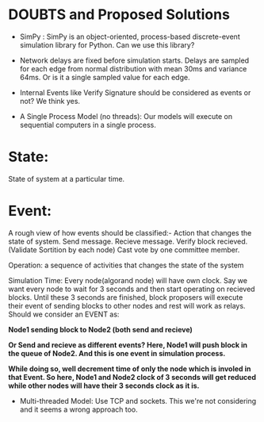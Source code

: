 # DOUBTS and Proposed Solutions
- SimPy : SimPy is an object-oriented, process-based discrete-event simulation library for Python.
Can we use this library?

- Network delays are fixed before simulation starts. Delays are sampled for each edge from normal distribution with mean 30ms and variance 64ms. Or is it a single sampled value for each edge.

- Internal Events like Verify Signature should be considered as events or not?
We think yes.

- A Single Process Model (no threads):
Our models will execute on sequential computers in a single process.

# State:
State of system at a particular time.

# Event:
A rough view of how events should be classified:-
Action that changes the state of system.
Send message. 
Recieve message.
Verify block recieved.(Validate Sortition by each node)
Cast vote by one committee member.



Operation:
a sequence of activities that changes the state of the system

Simulation Time:
Every node(algorand node) will have own clock. 
Say we want every node to wait for 3 seconds and then start operating on recieved blocks. Until these 3 seconds are finished, block proposers will execute their event of sending blocks to  other nodes and rest will work as relays. 
Should we consider an EVENT as:

<b> Node1 sending block to Node2 (both send and recieve) </b>

<b>Or Send and recieve as different events? Here, Node1 will push block in the queue of Node2. And this is one event in simulation process. </b>

<b> While doing so, well decrement time of only the node which is involed in that Event. So here, Node1 and Node2 clock of 3 seconds will get reduced while other nodes will have their 3 seconds clock as it is. </b>



- Multi-threaded Model:
Use TCP and sockets. This we're not considering and it seems a wrong approach too. 







